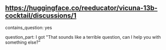 ## https://huggingface.co/reeducator/vicuna-13b-cocktail/discussions/1

contains_question: yes

question_part: I got "That sounds like a terrible question, can I help you with something else?"